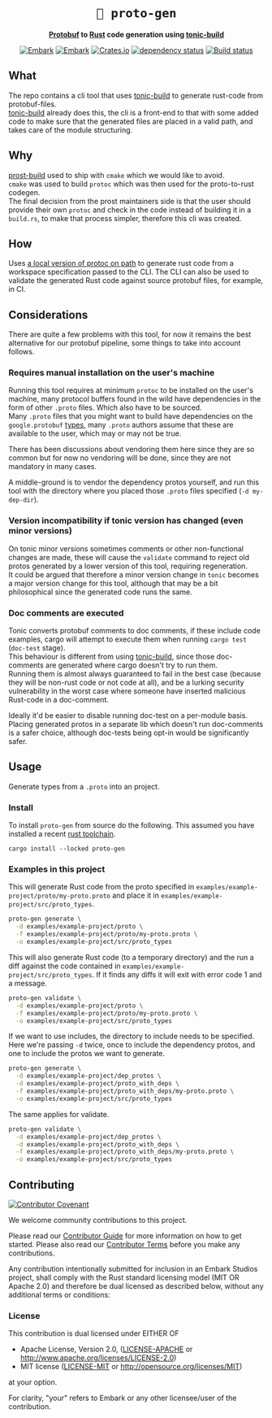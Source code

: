 <!-- Allow this file to not have a first line heading -->
<!-- markdownlint-disable-file MD041 no-emphasis-as-heading -->

<!-- inline html -->
<!-- markdownlint-disable-file MD033 -->

<div align="center">

# `💠 proto-gen`

**[Protobuf](https://protobuf.dev/) to [Rust](https://www.rust-lang.org/) code generation using [tonic-build](https://docs.rs/tonic-build/latest/tonic_build/)**

[![Embark](https://img.shields.io/badge/embark-open%20source-blueviolet.svg)](https://embark.dev)
[![Embark](https://img.shields.io/badge/discord-ark-%237289da.svg?logo=discord)](https://discord.gg/dAuKfZS)
[![Crates.io](https://img.shields.io/crates/v/proto-gen.svg)](https://crates.io/crates/proto-gen)
[![dependency status](https://deps.rs/repo/github/EmbarkStudios/proto-gen/status.svg)](https://deps.rs/repo/github/EmbarkStudios/proto-gen)
[![Build status](https://github.com/EmbarkStudios/proto-gen/workflows/CI/badge.svg)](https://github.com/EmbarkStudios/proto-gen/actions)
</div>

## What
The repo contains a cli tool that uses [tonic-build](https://docs.rs/tonic-build/latest/tonic_build/) to generate rust-code from protobuf-files.  
[tonic-build](https://docs.rs/tonic-build/latest/tonic_build/) already does this, the cli is a front-end to 
that with some added code to make sure that the generated files are placed in a valid path, and takes care of the 
module structuring.

## Why
[prost-build](https://docs.rs/prost-build/latest/prost_build/) used to ship with `cmake` which we would like to avoid.  
`cmake` was used to build `protoc` which was then used for the proto-to-rust codegen.  
The final decision from the prost maintainers side is that the user should provide their own `protoc` and check in the code
instead of building it in a `build.rs`, to make that process simpler, therefore this cli was created.  

## How
Uses [a local version of protoc on path](https://grpc.io/docs/protoc-installation/) to generate rust code from a 
workspace specification passed to the CLI. The CLI can also be used to validate the generated Rust code against source 
protobuf files, for example, in CI.  

## Considerations
There are quite a few problems with this tool, for now it remains the best alternative for our protobuf pipeline, 
some things to take into account follows.  

### Requires manual installation on the user's machine
Running this tool requires at minimum `protoc` to be installed on the user's machine, 
many protocol buffers found in the wild have dependencies in the form of other `.proto` files. Which also 
have to be sourced.  
Many `.proto` files that you might want to build have dependencies on the `google.protobuf` 
[types](https://protobuf.dev/reference/protobuf/google.protobuf/), 
many `.proto` authors assume that these are available to the user, which may or may not be true.  

There has been discussions about vendoring them here since they are so common but for now no vendoring will be done, 
since they are not mandatory in many cases. 

A middle-ground is to vendor the dependency protos yourself, and run this tool with the directory where you placed those 
`.proto` files specified (`-d my-dep-dir`).  

### Version incompatibility if tonic version has changed (even minor versions)
On tonic minor versions sometimes comments or other non-functional changes are made, these will cause the 
`validate` command to reject old protos generated by a lower version of this tool, requiring regeneration.  
It could be argued that therefore a minor version change in `tonic` becomes a major version change 
for this tool, although that may be a bit philosophical since the generated code runs the same.  


### Doc comments are executed
Tonic converts protobuf comments to doc comments, if these include code examples, cargo will attempt to execute them
when running `cargo test` (`doc-test` stage).  
This behaviour is different from using [tonic-build](https://docs.rs/tonic-build/latest/tonic_build/), since those doc-comments are generated where cargo doesn't try 
to run them.  
Running them is almost always guaranteed to fail in the best case (because they will be non-rust code or not code at all), 
and be a lurking security vulnerability in the worst case where someone have inserted malicious Rust-code in a doc-comment.  

Ideally it'd be easier to disable running doc-test on a per-module basis. Placing generated protos in a separate lib 
which doesn't run doc-comments is a safer choice, although doc-tests being opt-in would be significantly safer.  

## Usage 
Generate types from a `.proto` into an project.

### Install
To install `proto-gen` from source do the following. This assumed you have installed a recent [rust toolchain](https://www.rust-lang.org/tools/install).
```
cargo install --locked proto-gen
```

### Examples in this project
This will generate Rust code from the proto specified in `examples/example-project/proto/my-proto.proto` and place it 
in `examples/example-project/src/proto_types`.

```bash
proto-gen generate \
  -d examples/example-project/proto \
  -f examples/example-project/proto/my-proto.proto \
  -o examples/example-project/src/proto_types
```

This will also generate Rust code (to a temporary directory) and the run a diff against the code contained in `examples/example-project/src/proto_types`. 
If it finds any diffs it will exit with error code 1 and a message.

```bash
proto-gen validate \
  -d examples/example-project/proto \
  -f examples/example-project/proto/my-proto.proto \
  -o examples/example-project/src/proto_types
```

If we want to use includes, the directory to include needs to be specified. Here we're passing `-d` twice, once to include the dependency protos, and one to include the protos we want to generate.  

```bash 
proto-gen generate \
  -d examples/example-project/dep_protos \
  -d examples/example-project/proto_with_deps \
  -f examples/example-project/proto_with_deps/my-proto.proto \
  -o examples/example-project/src/proto_types
```

The same applies for validate.

```bash 
proto-gen validate \
  -d examples/example-project/dep_protos \
  -d examples/example-project/proto_with_deps \
  -f examples/example-project/proto_with_deps/my-proto.proto \
  -o examples/example-project/src/proto_types
```

## Contributing

[![Contributor Covenant](https://img.shields.io/badge/contributor%20covenant-v1.4-ff69b4.svg)](CODE_OF_CONDUCT.md)

We welcome community contributions to this project.

Please read our [Contributor Guide](CONTRIBUTING.md) for more information on how to get started.
Please also read our [Contributor Terms](CONTRIBUTING.md#contributor-terms) before you make any contributions.

Any contribution intentionally submitted for inclusion in an Embark Studios project, shall comply with the Rust standard licensing model (MIT OR Apache 2.0) and therefore be dual licensed as described below, without any additional terms or conditions:

### License

This contribution is dual licensed under EITHER OF

- Apache License, Version 2.0, ([LICENSE-APACHE](LICENSE-APACHE) or <http://www.apache.org/licenses/LICENSE-2.0>)
- MIT license ([LICENSE-MIT](LICENSE-MIT) or <http://opensource.org/licenses/MIT>)

at your option.

For clarity, "your" refers to Embark or any other licensee/user of the contribution.
